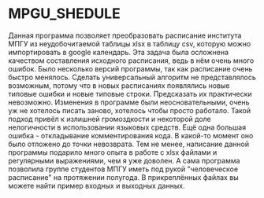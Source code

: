 # MPGU_SHEDULE
Данная программа позволяет преобразовать расписание института МПГУ из неудобочитаемой таблицы xlsx в таблицу csv, которую можно импортировать в google календарь. Эта задача была осложнена качеством составления исходного расписания, ведь в нём очень много ошибок. Было несколько версий программы, так как расписание очень быстро менялось. Сделать универсальный алгоритм не представлялось возможным, потому что в новых расписаниях появлялись новые типовые ошибки и новые типовые строки. Предсказать их практически невозможно. Изменения в программе были неосновательными, очень уж не хотелось писать заново, хотелось чтобы просто работало. Такой подход привёл к излишней громоздкости и некоторой доле нелогичности в использовании языковых средств. Ещё одна большая ошибка - откладывание комментирования кода. В какой-то момент оно было отложено до точки невозврата. Тем не менее, написание данной программы подарило много опыта в работе с xlsx файлами и регулярными выражениями, чем я уже доволен. А сама программа позволила группе студентов МПГУ иметь под рукой "человеческое расписание" на протяжении полугода. В прикреплённых файлах вы можете найти пример входных и выходных данных.

